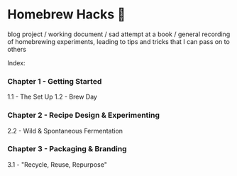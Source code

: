 # Homebrew Hacks 🍻

blog project / working document / sad attempt at a book / general recording of homebrewing experiments, leading to tips and tricks that I can pass on to others

Index:

### Chapter 1 - Getting Started
1.1 - The Set Up
1.2 - Brew Day

### Chapter 2 - Recipe Design & Experimenting
2.2 - Wild & Spontaneous Fermentation

### Chapter 3 - Packaging & Branding
3.1 - "Recycle, Reuse, Repurpose"
